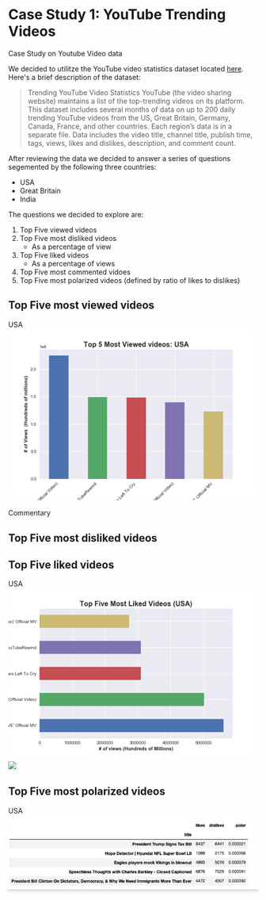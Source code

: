 # Case Study 1: YouTube Trending Videos

Case Study on Youtube Video data

We decided to utilitze the YouTube video statistics dataset located [here](https://www.kaggle.com/datasnaek/youtube-new). Here's a brief description of the dataset:

> Trending YouTube Video Statistics
> YouTube (the video sharing website) maintains a list of the top-trending videos on its platform. This dataset includes several months of data on up to 200 daily trending YouTube videos from the US, Great Britain, Germany, Canada, France, and other countries. Each region’s data is in a separate file. Data includes the video title, channel title, publish time, tags, views, likes and dislikes, description, and comment count.
>

After reviewing the data we decided to answer a series of questions segemented by the following three countries:
- USA 
- Great Britain
- India

The questions we decided to explore are:

1. Top Five viewed videos
2. Top Five most disliked videos
    - As a percentage of view
3. Top Five liked videos
    - As a percentage of views
4. Top Five most commented vidoes
5. Top Five most polarized videos (defined by ratio of likes to dislikes)

## Top Five most  viewed videos 
USA
![](images/Top5Viewed_USA.png)

Commentary 

## Top Five most disliked videos

## Top Five liked videos
USA
![](images/TopFiveLiked_USA.png)
![](images/TopFiveLikedRatios.png)

## Top Five most polarized videos
USA
![](images/Top5MostPolarizing_USA.png)
